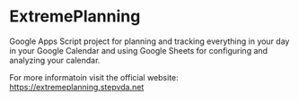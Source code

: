 # ExtremePlanning
Google Apps Script project for planning and tracking everything in your day in your Google Calendar and using Google Sheets for configuring and analyzing your calendar.

For more informatoin visit the official website: https://extremeplanning.stepvda.net

